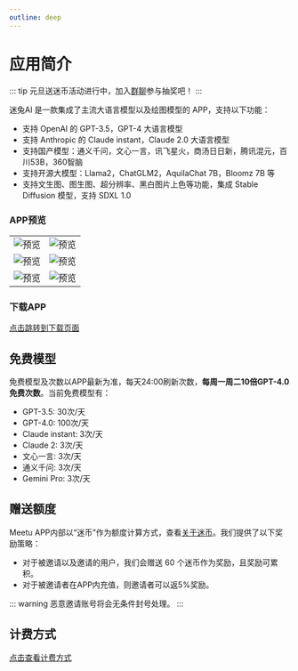 ```yaml
---
outline: deep
---
```


# 应用简介

::: tip
元旦送迷币活动进行中，加入[群聊](/contact)参与抽奖吧！
:::

迷兔AI 是一款集成了主流大语言模型以及绘图模型的 APP，支持以下功能：

- 支持 OpenAI 的 GPT-3.5，GPT-4 大语言模型
- 支持 Anthropic 的 Claude instant，Claude 2.0 大语言模型
- 支持国产模型：通义千问，文心一言，讯飞星火，商汤日日新，腾讯混元，百川53B，360智脑
- 支持开源大模型：Llama2，ChatGLM2，AquilaChat 7B，Bloomz 7B 等
- 支持文生图、图生图、超分辨率、黑白图片上色等功能，集成 Stable Diffusion 模型，支持 SDXL 1.0

### APP预览

<table style="width: 100%; border-collapse: collapse;">
  <tr>
    <td>
      <img align="center" src="https://img.aoau.top/ai-server/assets/preview-space-1.png" alt="预览">
    </td>
    <td>
      <img src="https://img.aoau.top/ai-server/assets/preview-space-2.png" alt="预览">
    </td>
  </tr>
  <tr>
    <td>
      <img src="https://img.aoau.top/ai-server/assets/preview-space-3.png" alt="预览">
    </td>
    <td>
      <img src="https://img.aoau.top/ai-server/assets/preview-space-4.png" alt="预览">
    </td>
  </tr>
  <tr>
    <td>
      <img src="https://img.aoau.top/ai-server/assets/preview-space-5.png" alt="预览">
    </td>
    <td>
      <img src="https://img.aoau.top/ai-server/assets/preview-space-6.png" alt="预览">
    </td>
  </tr>
</table>


### 下载APP

[点击跳转到下载页面](/download)

## 免费模型

免费模型及次数以APP最新为准，每天24:00刷新次数，**每周一周二10倍GPT-4.0免费次数**。当前免费模型有：

- GPT-3.5: 30次/天
- GPT-4.0: 100次/天
- Claude instant: 3次/天
- Claude 2: 3次/天
- 文心一言: 3次/天
- 通义千问: 3次/天
- Gemini Pro: 3次/天

## 赠送额度

Meetu APP内部以“迷币”作为额度计算方式，查看[关于迷币](/mibi)。我们提供了以下奖励策略：

- 对于被邀请以及邀请的用户，我们会赠送 60 个迷币作为奖励，且奖励可累积。
- 对于被邀请者在APP内充值，则邀请者可以返5%奖励。

::: warning
恶意邀请账号将会无条件封号处理。
::: 

## 计费方式

[点击查看计费方式](/mibi)
